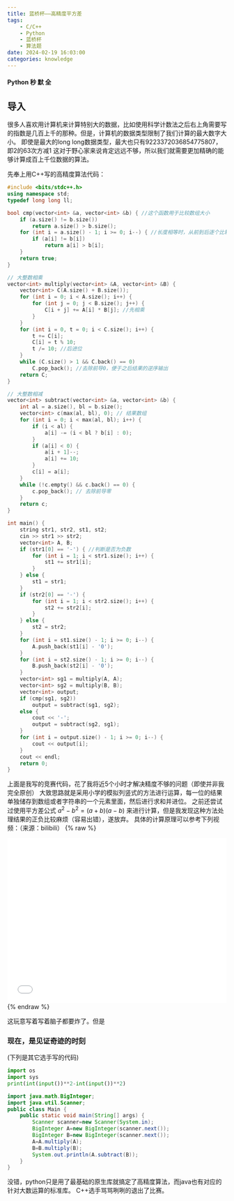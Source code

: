 ```yaml
---
title: 蓝桥杯——高精度平方差
tags:
    - C/C++
    - Python
    - 蓝桥杯
    - 算法题
date: 2024-02-19 16:03:00
categories: knowledge
---
```


#### Python 秒 默 全

<!-- more -->

## 导入

很多人喜欢用计算机来计算特别大的数据，比如使用科学计数法之后右上角需要写的指数是几百上千的那种。但是，计算机的数据类型限制了我们计算的最大数字大小。
即使是最大的long long数据类型，最大也只有9223372036854775807，即2的63次方减1
这对于野心家来说肯定远远不够，所以我们就需要更加精确的能够计算成百上千位数据的算法。


先奉上用C++写的高精度算法代码：

```cpp
#include <bits/stdc++.h>
using namespace std;
typedef long long ll;

bool cmp(vector<int> &a, vector<int> &b) { //这个函数用于比较数组大小
	if (a.size() != b.size())
		return a.size() > b.size();
	for (int i = a.size() - 1; i >= 0; i--) { //长度相等时，从前到后逐个比较元素大小
		if (a[i] != b[i])
			return a[i] > b[i];
	}
	return true;
}

// 大整数相乘
vector<int> multiply(vector<int> &A, vector<int> &B) {
	vector<int> C(A.size() + B.size());
	for (int i = 0; i < A.size(); i++) {
		for (int j = 0; j < B.size(); j++) {
			C[i + j] += A[i] * B[j]; //先相乘
		}
	}
	for (int i = 0, t = 0; i < C.size(); i++) {
		t += C[i];
	    C[i] = t % 10;
		t /= 10; //后进位
	}
	while (C.size() > 1 && C.back() == 0)
		C.pop_back(); //去除前导0，便于之后结果的逆序输出
	return C;
}

// 大整数相减
vector<int> subtract(vector<int> &a, vector<int> &b) {
	int al = a.size(), bl = b.size();
	vector<int> c(max(al, bl), 0); // 结果数组
	for (int i = 0; i < max(al, bl); i++) {
		if (i < al) {
			a[i] -= (i < bl ? b[i] : 0);
		}
		if (a[i] < 0) {
			a[i + 1]--;
			a[i] += 10;
		}
		c[i] = a[i];
	}
	while (!c.empty() && c.back() == 0) {
		c.pop_back(); // 去除前导零
	}
	return c;
}

int main() {
	string str1, str2, st1, st2;
	cin >> str1 >> str2;
	vector<int> A, B;
	if (str1[0] == '-') { //判断是否为负数
		for (int i = 1; i < str1.size(); i++) {
			st1 += str1[i];
		}
	} else {
		st1 = str1;
	}
	if (str2[0] == '-') {
		for (int i = 1; i < str2.size(); i++) {
			st2 += str2[i];
		}
	} else {
		st2 = str2;
	}
	for (int i = st1.size() - 1; i >= 0; i--) {
		A.push_back(st1[i] - '0');
	}
	for (int i = st2.size() - 1; i >= 0; i--) {
		B.push_back(st2[i] - '0');
	}
	vector<int> sg1 = multiply(A, A);
	vector<int> sg2 = multiply(B, B);
	vector<int> output;
	if (cmp(sg1, sg2))
		output = subtract(sg1, sg2);
	else {
		cout << '-';
		output = subtract(sg2, sg1);
	}
	for (int i = output.size() - 1; i >= 0; i--) {
		cout << output[i];
	}
	cout << endl;
	return 0;
}
```
上面是我写的竞赛代码，花了我将近5个小时才解决精度不够的问题（即使并非我完全原创）
大致思路就是采用小学的模拟列竖式的方法进行运算，每一位的结果单独储存到数组或者字符串的一个元素里面，然后进行求和并进位。
之前还尝试过使用平方差公式 $a^2-b^2 = (a+b)(a-b)$
来进行计算，但是我发现这种方法处理结果的正负比较麻烦（容易出错），遂放弃。
具体的计算原理可以参考下列视频：（来源：bilibili）
{% raw %}
<div style="position: relative; width: 100%; height: 0; padding-bottom: 75%;">
<iframe src="//player.bilibili.com/player.html?aid=241083653&bvid=BV1Ne411v78Z&cid=1401768891&p=1" scrolling="no" border="0" frameborder="no" framespacing="0" allowfullscreen="true" style="position: absolute; width: 100%; height: 100%; Left: 0; top: 0;" ></iframe></div>
{% endraw %}

这玩意写着写着脑子都要炸了。但是

### 现在，是见证奇迹的时刻

(下列是其它选手写的代码)

```python
import os
import sys
print(int(input())**2-int(input())**2)
```

```java
import java.math.BigInteger;
import java.util.Scanner;
public class Main {
    public static void main(String[] args) {
        Scanner scanner=new Scanner(System.in);
        BigInteger A=new BigInteger(scanner.next());
        BigInteger B=new BigInteger(scanner.next());
        A=A.multiply(A);
        B=B.multiply(B);
        System.out.println(A.subtract(B));
	}	
}
```
没错，python只是用了最基础的原生库就搞定了高精度算法，而java也有对应的针对大数运算的标准库。
C++选手骂骂咧咧的退出了比赛。
